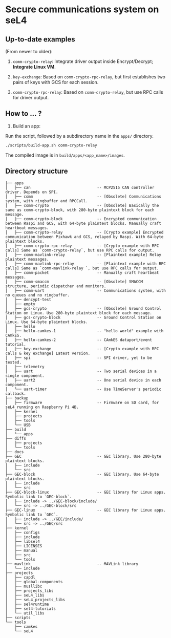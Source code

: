 # Secure communications system on seL4

## Up-to-date examples
(From newer to older):

1. `comm-crypto-relay`: Integrate driver output inside Encrypt/Decrypt; **Integrate Linux VM**.

2. `key-exchange`: Based on `comm-crypto-rpc-relay`, but first establishes two pairs of keys with GCS for each session.

3. `comm-crypto-rpc-relay`: Based on `comm-crypto-relay`, but use RPC calls for driver output.


## How to ... ?

1. Build an app:

Run the script, followed by a subdirectory name in the `apps/` directory.

```sh
./scripts/build-app.sh comm-crypto-relay
```

The compiled image is in `build/apps/<app_name>/images`.


## Directory structure

```
├── apps
│   ├── can                             -- MCP2515 CAN controller driver. Depends on SPI.
│   ├── comm                            -- [Obsolete] Communications system, with ringbuffer and RPCCall.
│   ├── comm-crypto                     -- [Obsolete] Basically the same as comm-crypto-block, with 280-byte plaintext block for each message.
│   ├── comm-crypto-block               -- Encrypted communication between Raspi and GCS, with 64-byte plaintext blocks. Manually craft heartbeat messages.
│   ├── comm-crypto-relay               -- [Crypto example] Encrypted communication between Pixhawk and GCS, relayed by Raspi. With 64-byte plaintext blocks.
│   ├── comm-crypto-rpc-relay           -- [Crypto example with RPC calls] Same as `comm-crypto-relay`, but use RPC calls for output.
│   ├── comm-mavlink-relay              -- [Plaintext example] Relay plaintext messages.
│   ├── comm-mavlink-rpc-relay          -- [Plaintext example with RPC calls] Same as `comm-mavlink-relay `, but use RPC calls for output.
│   ├── comm-packet                     -- Manually craft heartbeat messages.
│   ├── comm-smaccm                     -- [Obsolete] SMACCM structure, periodic dispatcher and monitors.
│   ├── comm-uart                       -- Communications system, with no queues and no ringbuffer.
│   ├── dencypt-test
│   ├── empty
│   ├── gcs-crypto                      -- [Obsolete] Ground Control Station on Linux. Use 280-byte plaintext block for each message.
│   ├── gcs-crypto-block                -- Ground Control Station on Linux. Use 64-byte plaintext blocks.
│   ├── hello
│   ├── hello-camkes-1                  -- "hello world" example with CAmkES.
│   ├── hello-camkes-2                  -- CAmkES dataport/event tutorial.
│   ├── key-exchange                    -- [Crypto example with RPC calls & key exchange] Latest version.
│   ├── spi                             -- SPI driver, yet to be tested.
│   ├── telemetry
│   ├── uart                            -- Two serial devices in a single component.
│   ├── uart2                           -- One serial device in each component.
│   └── uart-timer                      -- Use TimeServer's periodic callback.
├── backup
│   ├── firmware                        -- Firmware on SD card, for seL4 running on Raspberry Pi 4B.
│   ├── kernel
│   ├── projects
│   ├── tools
│   └── USB
├── build
│   └── apps
├── diffs
│   ├── projects
│   └── tools
├── docs
├── GEC                                 -- GEC library. Use 280-byte plaintext blocks.
│   ├── include
│   └── src
├── GEC-block                           -- GEC library. Use 64-byte plaintext blocks.
│   ├── include
│   └── src
├── GEC-block-linux                     -- GEC library for Linux apps. Symbolic link to `GEC-block`.
│   ├── include -> ../GEC-block/include/
│   └── src -> ../GEC-block/src
├── GEC-linux                           -- GEC library for Linux apps. Symbolic link to `GEC`.
│   ├── include -> ../GEC/include/
│   └── src -> ../GEC/src
├── kernel
│   ├── configs
│   ├── include
│   ├── libsel4
│   ├── LICENSES
│   ├── manual
│   ├── src
│   └── tools
├── mavlink                             -- MAVLink library
│   └── include
├── projects
│   ├── capdl
│   ├── global-components
│   ├── musllibc
│   ├── projects_libs
│   ├── seL4_libs
│   ├── seL4_projects_libs
│   ├── sel4runtime
│   ├── sel4-tutorials
│   └── util_libs
├── scripts
└── tools
    ├── camkes
    └── seL4
```
